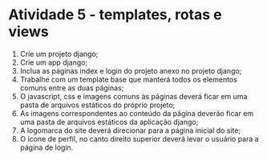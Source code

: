 # Atividade 5 - templates, rotas e views

1. Crie um projeto django;
2. Crie um app django;
3. Inclua as páginas index e login do projeto anexo no projeto django;
4. Trabalhe com um template base que manterá todos os elementos comuns entre as duas páginas;
5. O javascript, css e imagens comuns às páginas deverá ficar em uma pasta de arquivos estáticos do próprio projeto;
6. As imagens correspondentes ao conteúdo da página deverão ficar em uma pasta de arquivos estáticos da aplicação django;
7. A logomarca do site deverá direcionar para a página inicial do site;
8. O ícone de perfil, no canto direito superior deverá levar o usuário para a página de login.
